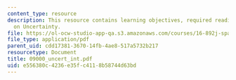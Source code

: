 ```yaml
---
content_type: resource
description: This resource contains learning objectives, required reading and homework
  on Uncertainty.
file: https://ol-ocw-studio-app-qa.s3.amazonaws.com/courses/16-892j-space-system-architecture-and-design-fall-2004/e556380c4236e35fc4118b58744d63bd_09000_uncert_int.pdf
file_type: application/pdf
parent_uid: cdd17381-3670-14fb-4ae8-517a5732b217
resourcetype: Document
title: 09000_uncert_int.pdf
uid: e556380c-4236-e35f-c411-8b58744d63bd
---
```

